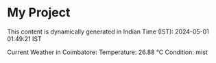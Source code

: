 # My Project

This content is dynamically generated in Indian Time (IST): 2024-05-01 01:49:21 IST


Current Weather in Coimbatore:
Temperature: 26.88 °C
Condition: mist
